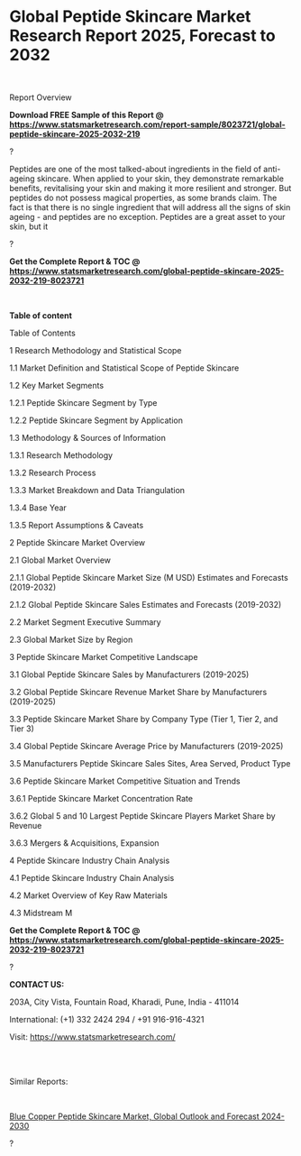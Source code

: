 <h1>Global Peptide Skincare Market Research Report 2025, Forecast to 2032</h1><br/><p>Report Overview</p>
 
 
 
 <div><b>Download FREE Sample of this Report @ <a href="https://www.statsmarketresearch.com/download-free-sample/8023721/global-peptide-skincare-2025-2032-219">https://www.statsmarketresearch.com/report-sample/8023721/global-peptide-skincare-2025-2032-219</a></b></div>
 
 
 
 <p>? </p>
 
 
 
 <p>Peptides are one of the most talked-about ingredients in the field of anti-ageing skincare. When applied to your skin, they demonstrate remarkable benefits, revitalising your skin and making it more resilient and stronger. But peptides do not possess magical properties, as some brands claim. The fact is that there is no single ingredient that will address all the signs of skin ageing - and peptides are no exception. Peptides are a great asset to your skin, but it</p>
 
 
 
 <p>? </p>
 
 
 
 <div><b>Get the Complete Report & TOC @ <a href="https://www.statsmarketresearch.com/global-peptide-skincare-2025-2032-219-8023721">https://www.statsmarketresearch.com/global-peptide-skincare-2025-2032-219-8023721</a></b></div>
 
 
 
 <p><br />
 
 <b>Table of content</b></p>
 
 
 
 <p>Table of Contents<br />
 
 1 Research Methodology and Statistical Scope<br />
 
 1.1 Market Definition and Statistical Scope of Peptide Skincare<br />
 
 1.2 Key Market Segments<br />
 
 1.2.1 Peptide Skincare Segment by Type<br />
 
 1.2.2 Peptide Skincare Segment by Application<br />
 
 1.3 Methodology & Sources of Information<br />
 
 1.3.1 Research Methodology<br />
 
 1.3.2 Research Process<br />
 
 1.3.3 Market Breakdown and Data Triangulation<br />
 
 1.3.4 Base Year<br />
 
 1.3.5 Report Assumptions & Caveats<br />
 
 2 Peptide Skincare Market Overview<br />
 
 2.1 Global Market Overview<br />
 
 2.1.1 Global Peptide Skincare Market Size (M USD) Estimates and Forecasts (2019-2032)<br />
 
 2.1.2 Global Peptide Skincare Sales Estimates and Forecasts (2019-2032)<br />
 
 2.2 Market Segment Executive Summary<br />
 
 2.3 Global Market Size by Region<br />
 
 3 Peptide Skincare Market Competitive Landscape<br />
 
 3.1 Global Peptide Skincare Sales by Manufacturers (2019-2025)<br />
 
 3.2 Global Peptide Skincare Revenue Market Share by Manufacturers (2019-2025)<br />
 
 3.3 Peptide Skincare Market Share by Company Type (Tier 1, Tier 2, and Tier 3)<br />
 
 3.4 Global Peptide Skincare Average Price by Manufacturers (2019-2025)<br />
 
 3.5 Manufacturers Peptide Skincare Sales Sites, Area Served, Product Type<br />
 
 3.6 Peptide Skincare Market Competitive Situation and Trends<br />
 
 3.6.1 Peptide Skincare Market Concentration Rate<br />
 
 3.6.2 Global 5 and 10 Largest Peptide Skincare Players Market Share by Revenue<br />
 
 3.6.3 Mergers & Acquisitions, Expansion<br />
 
 4 Peptide Skincare Industry Chain Analysis<br />
 
 4.1 Peptide Skincare Industry Chain Analysis<br />
 
 4.2 Market Overview of Key Raw Materials<br />
 
 4.3 Midstream M</p>
 
 
 
 <div><b>Get the Complete Report & TOC @ <a href="https://www.statsmarketresearch.com/global-peptide-skincare-2025-2032-219-8023721">https://www.statsmarketresearch.com/global-peptide-skincare-2025-2032-219-8023721</a></b></div>
 
 
 
 <p>? </p>
 
 
 
 <p><b>CONTACT US:</b><br />
 
 203A, City Vista, Fountain Road, Kharadi, Pune, India - 411014<br />
 
 International: (+1) 332 2424 294 / +91 916-916-4321<br />
 
 Visit: <a href="https://www.statsmarketresearch.com/">https://www.statsmarketresearch.com/</a><br />
 
 <br />
 
 <br />
 
 Similar Reports:<br />
 
 <br />
 
 <a href="https://www.statsmarketresearch.com/global-blue-copper-peptide-skincare-forecast-2024-2030-568-7927283">Blue Copper Peptide Skincare Market, Global Outlook and Forecast 2024-2030</a><br />
 
 ? </p>